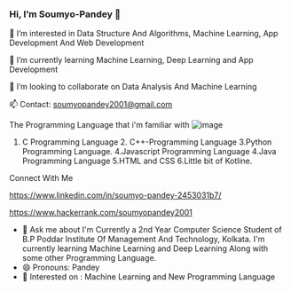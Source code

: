 ### Hi, I’m Soumyo-Pandey 👋
👀 I’m interested in Data Structure And Algorithms, Machine Learning, App Development And Web Development

🌱 I’m currently learning Machine Learning, Deep Learning and App Development

💞️ I’m looking to collaborate on Data Analysis And Machine Learning

📫 Contact: soumyopandey2001@gmail.com

 The Programming Language that i'm familiar with ![image](https://user-images.githubusercontent.com/70663140/131749520-735460fd-1f0f-4b0a-87d6-4d705255382d.png)
 
 
 
 1. C Programming Language 2. C++-Programming Language 3.Python Programming Language. 4.Javascript Programming Language 4.Java Programming Language 5.HTML and CSS 6.Little bit of Kotline.
 
 Connect With Me
 
 https://www.linkedin.com/in/soumyo-pandey-2453031b7/
 
 https://www.hackerrank.com/soumyopandey2001
 
 
 - 💬 Ask me about I'm Currently a 2nd Year Computer Science Student of B.P Poddar Institute Of Management And Technology, Kolkata. I'm currently learning Machine Learning and Deep Learning Along with some other Programming Language.
- 😄 Pronouns: Pandey
- 👯 Interested on : Machine Learning and New Programming Language
 


<!--
**Soumyo-Pandey/Soumyo-Pandey** is a ✨ _special_ ✨ repository because its `README.md` (this file) appears on your GitHub profile.
